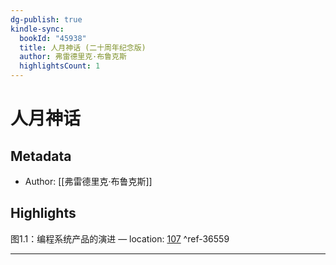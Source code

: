 ```yaml
---
dg-publish: true
kindle-sync:
  bookId: "45938"
  title: 人月神话 (二十周年纪念版)
  author: 弗雷德里克·布鲁克斯
  highlightsCount: 1
---
```

# 人月神话
## Metadata
* Author: [[弗雷德里克·布鲁克斯]]

## Highlights
图1.1：编程系统产品的演进 — location: [107]() ^ref-36559

---
